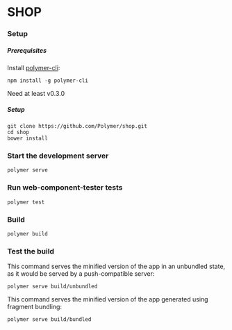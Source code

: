 # SHOP

### Setup

##### Prerequisites

Install [polymer-cli](https://github.com/Polymer/polymer-cli):

    npm install -g polymer-cli

Need at least v0.3.0

##### Setup

    git clone https://github.com/Polymer/shop.git
    cd shop
    bower install

### Start the development server

    polymer serve

### Run web-component-tester tests

    polymer test

### Build

    polymer build

### Test the build

This command serves the minified version of the app in an unbundled state, as it would be served by a push-compatible server:

    polymer serve build/unbundled

This command serves the minified version of the app generated using fragment bundling:

    polymer serve build/bundled
